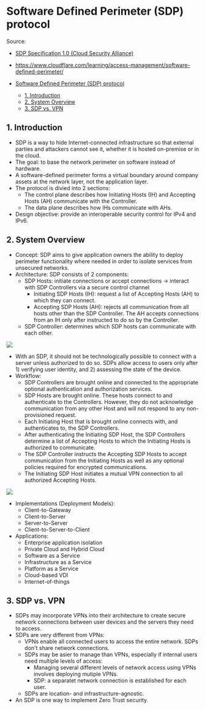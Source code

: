 # Software Defined Perimeter (SDP) protocol

Source:

- [SDP Specification 1.0 (Cloud Security Alliance)](https://downloads.cloudsecurityalliance.org/initiatives/sdp/Software_Defined_Perimeter.pdf)
- <https://www.cloudflare.com/learning/access-management/software-defined-perimeter/>

- [Software Defined Perimeter (SDP) protocol](#software-defined-perimeter-sdp-protocol)
  - [1. Introduction](#1-introduction)
  - [2. System Overview](#2-system-overview)
  - [3. SDP vs. VPN](#3-sdp-vs-vpn)

## 1. Introduction

- SDP is a way to hide Internet-connected infrastructure so that external parties and attackers cannot see it, whether it is hosted on-premise  or in the cloud.
- The goal: to base the network perimeter on software instead of hardware.
- A software-defined perimeter forms a virtual boundary around company assets at the network layer, not the application layer.
- The protocol is divied into 2 sections:
  - The control plane describes how Initiating Hosts (IH) and Accepting Hosts (AH) communicate with the Controller.
  - The data plane describes how IHs communicate with AHs.
- Design objective: provide an interoperable security control for IPv4 and IPv6.

## 2. System Overview

- Concept: SDP aims to give application owners the ability to deploy perimeter functionality where needed in order to isolate services from unsecured networks.
- Architecture: SDP consists of 2 components:
  - SDP Hosts: initiate connections or accept connections -> interact with SDP Controllers via a secure control channel
    - Initiating SDP Hosts (IH): request a list of Accepting Hosts (AH) to which they can connect.
    - Accepting SDP Hosts (AH): rejects all communication from all hosts other than the SDP Controller. The AH accepts connections from an IH only after instructed to do so by the Controller.
  - SDP Controller: determines which SDP hosts can communicate with each other.

![](https://upload.wikimedia.org/wikipedia/commons/d/d3/Software_Defined_Perimeter_Architecture.png)

- With an SDP, it should not be technologically possible to connect with a server unless authorized to do so. SDPs allow access to users only after 1) verifying user identity, and 2) assessing the state of the device.
- Workflow:
  - SDP Controllers are brought online and connected to the appropriate optional authentication and authorization services.
  - SDP Hosts are brought online. These hosts connect to and authenticate to the Controllers. However, they do not acknowledge communication from any other Host and will not respond to any non-provisioned request.
  - Each Initiating Host that is brought online connects with, and authenticates to, the SDP Controllers.
  - After authenticating the Initiating SDP Host, the SDP Controllers determine a list of Accepting Hosts to which the Initiating Hosts is authorized to communicate.
  - The SDP Controller instructs the Accepting SDP Hosts to accept communication from the Initiating Hosts as well as any optional policies required for encrypted communications.
  - The Initiating SDP Host initiates a mutual VPN connection to all authorized Accepting Hosts.

![](https://upload.wikimedia.org/wikipedia/commons/thumb/b/b5/Software_Defined_Perimeter_Workflow.png/310px-Software_Defined_Perimeter_Workflow.png)

- Implementations (Deployment Models):
  - Client-to-Gateway
  - Client-to-Server
  - Server-to-Server
  - Client-to-Server-to-Client
- Applications:
  - Enterprise application isolation
  - Private Cloud and Hybrid Cloud
  - Software as a Service
  - Infrastructure  as a Service
  - Platform as a Service
  - Cloud-based VDI
  - Internet-of-things

## 3. SDP vs. VPN

- SDPs may incorporate VPNs into their architecture to create secure network connections between user devices and the servers they need to access.
- SDPs are very different from VPNs:
  - VPNs enable all connected users to access the entire network. SDPs don't share network connections.
  - SDPs may be asier to manage than VPNs, especially if internal users need multiple levels of access:
    - Managing several different levels of network access using VPNs involves deploying mutiple VPNs.
    - SDP: a separatet network connection is established for each user.
  - SDPs are location- and infrastructure-agnostic.
- An SDP is one way to implement Zero Trust security.
